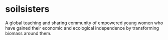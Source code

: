 # soilsisters
A global teaching and sharing community of empowered young women who have gained their economic and ecological independence by transforming biomass around them.
